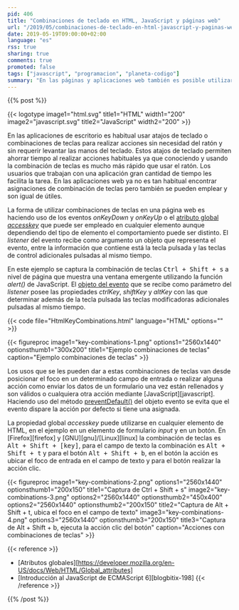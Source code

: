 ```yaml
---
pid: 406
title: "Combinaciones de teclado en HTML, JavaScript y páginas web"
url: "/2019/05/combinaciones-de-teclado-en-html-javascript-y-paginas-web/"
date: 2019-05-19T09:00:00+02:00
language: "es"
rss: true
sharing: true
comments: true
promoted: false
tags: ["javascript", "programacion", "planeta-codigo"]
summary: "En las páginas y aplicaciones web también es posible utilizar combinaciones de teclas para proporcionar acceso rápido a funciones usadas frecuentemente. Utilizando la propiedad global _accesskey_ para los campos de texto la acción es ubicar el foco en el campo y para los botones realizar la acción de clic. Los _listeners_ como _onkeydown_ permiten conocer que teclas modificadoras como <kbd>Ctrl</kbd>, <kbd>Shift</kbd> y <kbd>Alt</kbd> se han pulsado al mismo tiempo."
---
```


{{% post %}}

{{< logotype image1="html.svg" title1="HTML" width1="200" image2="javascript.svg" title2="JavaScript" width2="200" >}}

En las aplicaciones de escritorio es habitual usar atajos de teclado o combinaciones de teclas para realizar acciones sin necesidad del ratón y sin requerir levantar las manos del teclado. Estos atajos de teclado permiten ahorrar tiempo al realizar acciones habituales ya que conociendo y usando la combinación de teclas es mucho más rápido que usar el ratón. Los usuarios que trabajan con una aplicación gran cantidad de tiempo les facilita la tarea. En las aplicaciones web ya no es tan habitual encontrar asignaciones de combinación de teclas pero también se pueden emplear y son igual de útiles.

La forma de utilizar combinaciones de teclas en una página web es haciendo uso de los eventos _onKeyDown_ y _onKeyUp_ o el [atributo global _accesskey_](https://developer.mozilla.org/en-US/docs/Web/HTML/Global_attributes/accesskey) que puede ser empleado en cualquier elemento aunque dependiendo del tipo de elemento el comportamiento puede ser distinto. El _listener_ del evento recibe como argumento un objeto que representa el evento, entre la información que contiene está la tecla pulsada y las teclas de control adicionales pulsadas al mismo tiempo.

En este ejemplo se captura la combinación de teclas <kbd>Ctrl + Shift + s</kbd> a nivel de página que muestra una ventana emergente utilizando la función _alert()_ de JavaScript. El [objeto del evento](https://developer.mozilla.org/en-US/docs/Web/API/KeyboardEvent) que se recibe como parámetro del _listener_ posee las propiedades _ctrlKey_, _shiftKey_ y _altKey_ con las que determinar además de la tecla pulsada las teclas modificadoras adicionales pulsadas al mismo tiempo.

{{< code file="HtmlKeyCombinations.html" language="HTML" options="" >}}

{{< figureproc
    image1="key-combinations-1.png" options1="2560x1440" optionsthumb1="300x200" title1="Ejemplo combinaciones de teclas"
    caption="Ejemplo combinaciones de teclas" >}}

Los usos que se les pueden dar a estas combinaciones de teclas van desde posicionar el foco en un determinado campo de entrada o realizar alguna acción como enviar los datos de un formulario una vez están rellenados y son válidos o cualquiera otra acción mediante [JavaScript][javascript]. Haciendo uso del método [preventDefault()](https://developer.mozilla.org/en-US/docs/Web/API/Event/preventDefault) del objeto evento se evita que el evento dispare la acción por defecto si tiene una asignada.

La propiedad global _accesskey_ puede utilizarse en cualquier elemento de HTML, en el ejemplo en un elemento de formulario _input_ y en un botón. En [Firefox][firefox] y [GNU][gnu]/[Linux][linux] la combinación de teclas es <kbd>Alt + Shift + [key]</kbd>, para el campo de texto la combinación es <kbd>Alt + Shift + t</kbd> y para el botón <kbd>Alt + Shift + b</kbd>, en el botón la acción es ubicar el foco de entrada en el campo de texto y para el botón realizar la acción clic.

{{< figureproc
    image1="key-combinations-2.png" options1="2560x1440" optionsthumb1="200x150" title1="Captura de Ctrl + Shift + s"
    image2="key-combinations-3.png" options2="2560x1440" optionsthumb2="450x400" options2="2560x1440" optionsthumb2="200x150" title2="Captura de Alt + Shift + t, ubica el foco en el campo de texto"
    image3="key-combinations-4.png" options3="2560x1440" optionsthumb3="200x150" title3="Captura de Alt + Shift + b, ejecuta la acción clic del botón"
    caption="Acciones con combinaciones de teclas" >}}

{{< reference >}}
* [Atributos globales][https://developer.mozilla.org/en-US/docs/Web/HTML/Global_attributes]
* [Introducción al JavaScript de ECMAScript 6][blogbitix-198]
{{< /reference >}}

{{% /post %}}
